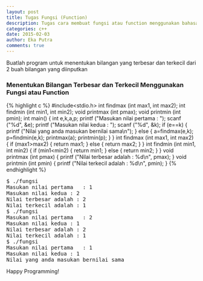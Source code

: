 ```yaml
---
layout: post
title: Tugas Fungsi (Function)
description: Tugas cara membuat fungsi atau function menggunakan bahasa pemrogramman c++
categories: c++
date: 2015-02-03
author: Eka Putra
comments: true
---
```


Buatlah program untuk menentukan bilangan yang terbesar dan terkecil dari 2 buah bilangan yang diinputkan

### Menentukan Bilangan Terbesar dan Terkecil Menggunakan Fungsi atau Function
{% highlight c %}
#include<stdio.h>
int findmax (int max1, int max2);
int findmin (int min1, int min2);
void printmax (int pmax);
void printmin (int pmin);
int main()
{
	int e,k,a,p;
	printf ("Masukan nilai pertama	: ");
	scanf ("%d", &e);
	printf ("Masukan nilai kedua	: ");
	scanf ("%d", &k);
	if (e==k)
	{
		printf ("Nilai yang anda masukan bernilai sama\n");
	}
	else
	{
	a=findmax(e,k);
	p=findmin(e,k);
	printmax(a);
	printmin(p);
	}
}
int findmax (int max1, int max2)
{
	if (max1>max2)
	{
		return max1;
	}
	else
	{
		return max2;
	}
}
int findmin (int min1, int min2)
{
	if (min1<min2)
	{
		return min1;
	}
	else
	{
		return min2;
	}
}
void printmax (int pmax)
{
	printf ("Nilai terbesar adalah : %d\n", pmax);
}
void printmin (int pmin)
{
	printf ("Nilai terkecil adalah : %d\n", pmin);
}
{% endhighlight %}

<div class="console">
<pre>
<span class="ps1">$</span> ./fungsi
Masukan nilai pertama	: 1
Masukan nilai kedua	: 2
Nilai terbesar adalah : 2
Nilai terkecil adalah : 1
<span class="ps1">$</span> ./fungsi
Masukan nilai pertama	: 2
Masukan nilai kedua	: 1
Nilai terbesar adalah : 2
Nilai terkecil adalah : 1
<span class="ps1">$</span> ./fungsi
Masukan nilai pertama	: 1
Masukan nilai kedua	: 1
Nilai yang anda masukan bernilai sama
</pre>
</div>

Happy Programming!
